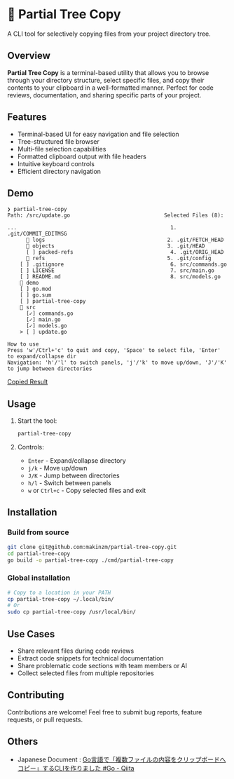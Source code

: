# 🌲 Partial Tree Copy

A CLI tool for selectively copying files from your project directory tree.

## Overview

**Partial Tree Copy** is a terminal-based utility that allows you to browse through your directory structure, select specific files, and copy their contents to your clipboard in a well-formatted manner. Perfect for code reviews, documentation, and sharing specific parts of your project.

## Features

- Terminal-based UI for easy navigation and file selection
- Tree-structured file browser
- Multi-file selection capabilities
- Formatted clipboard output with file headers
- Intuitive keyboard controls
- Efficient directory navigation

## Demo

```shell
❯ partial-tree-copy
Path: /src/update.go                              Selected Files (8):     
                                                                          
...                                                 1. .git/COMMIT_EDITMSG
      📁 logs                                       2. .git/FETCH_HEAD    
      📁 objects                                    3. .git/HEAD          
      [ ] packed-refs                               4. .git/ORIG_HEAD     
      📁 refs                                       5. .git/config        
    [ ] .gitignore                                  6. src/commands.go    
    [ ] LICENSE                                     7. src/main.go        
    [ ] README.md                                   8. src/models.go      
    📁 demo                                                               
    [ ] go.mod                                                            
    [ ] go.sum                                                            
    [ ] partial-tree-copy                                                 
    📂 src                                                                
      [✓] commands.go                                                     
      [✓] main.go                                                         
      [✓] models.go                                                       
    > [ ] update.go                                                       
                                                                          
How to use
Press 'w'/Ctrl+'c' to quit and copy, 'Space' to select file, 'Enter' to expand/collapse dir
Navigation: 'h'/'l' to switch panels, 'j'/'k' to move up/down, 'J'/'K' to jump between directories
```

[Copied Result](demo/realText.txt)

## Usage

1. Start the tool:
   ```bash
   partial-tree-copy
   ```

2. Controls:
   - `Enter` - Expand/collapse directory
   - `j/k` - Move up/down
   - `J/K` - Jump between directories
   - `h/l` - Switch between panels
   - `w` or `Ctrl+c` - Copy selected files and exit

## Installation

### Build from source

```bash
git clone git@github.com:makinzm/partial-tree-copy.git
cd partial-tree-copy
go build -o partial-tree-copy ./cmd/partial-tree-copy
```

### Global installation

```bash
# Copy to a location in your PATH
cp partial-tree-copy ~/.local/bin/
# Or
sudo cp partial-tree-copy /usr/local/bin/
```

## Use Cases

- Share relevant files during code reviews
- Extract code snippets for technical documentation
- Share problematic code sections with team members or AI
- Collect selected files from multiple repositories


## Contributing

Contributions are welcome! Feel free to submit bug reports, feature requests, or pull requests.

## Others

- Japanese Document : [ Go言語で「複数ファイルの内容をクリップボードへコピー」するCLIを作りました #Go - Qiita ]( https://qiita.com/making111/items/67220e315b93d50222d3 )
